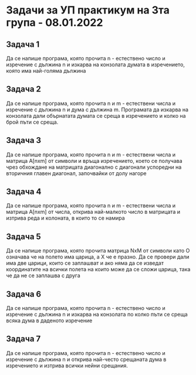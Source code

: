 # Задачи за УП практикум на 3та група - 08.01.2022

## Задача 1
Да се напише програма, която прочита n - естествено число и изречение с дължина n и изкарва на конзолата думата в изречението, която има най-голяма дължина

## Задача 2
Да се напише програма, която прочита n и m - естествени числа и изречение с дължина n и дума с дължина m. Програмата да изкарва на конзолата дали обърнатата думата се среща в изречението и колко на брой пъти се среща.

## Задача 3
Да се напише програма, която прочита n и m - естествени числа и матрица A[nxm] от символи и връща изречението, което се получава чрез обхождане на матрицата диагонално с диагонали успоредни на вторичния главен диагонал, започвайки от долу нагоре

## Задача 4
Да се напише програма, която прочита n и m - естествени числа и матрица A[nxm] от числа, открива най-малкото число в матрицата и изтрива реда и колоната, в които то се намира

## Задача 5
Да се напише програма, която прочита матрица NxM от символи като О означава че на полето има царица, а Х че е празно. Да се провери дали има две царици, които се заплашват и ако няма да се изведат координатите на всички полета на които може да се сложи царица, така че да не се заплашва с друга

## Задача 6
Да се напише програма, която прочита n - естествено число и изречение с дължина n и изкарва на конзолата по колко пъти се среща всяка дума в даденото изречение

## Задача 7

Да се напише програма, която прочита n - естествено число и изречение с дължина n и открива най-често срещаната дума в изречението и изтрива всички нейни срещания.
